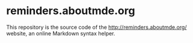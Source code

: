 reminders.aboutmde.org
======================

This repository is the source code of the <http://reminders.aboutmde.org/> website,
an online Markdown syntax helper.
